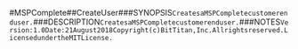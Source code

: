 #MSPComplete##CreateUser###SYNOPSIS```CreatesaMSPCompletecustomerenduser.```###DESCRIPTION```CreatesaMSPCompletecustomerenduser.```###NOTES```Version:1.0Date:21August2018Copyright(c)BitTitan,Inc.Allrightsreserved.LicensedundertheMITLicense.```
